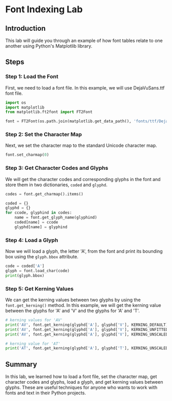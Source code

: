 # Font Indexing Lab

## Introduction

This lab will guide you through an example of how font tables relate to one another using Python's Matplotlib library.

## Steps

### Step 1: Load the Font

First, we need to load a font file. In this example, we will use DejaVuSans.ttf font file.

```python
import os
import matplotlib
from matplotlib.ft2font import FT2Font

font = FT2Font(os.path.join(matplotlib.get_data_path(), 'fonts/ttf/DejaVuSans.ttf'))
```

### Step 2: Set the Character Map

Next, we set the character map to the standard Unicode character map.

```python
font.set_charmap(0)
```

### Step 3: Get Character Codes and Glyphs

We will get the character codes and corresponding glyphs in the font and store them in two dictionaries, `coded` and `glyphd`.

```python
codes = font.get_charmap().items()

coded = {}
glyphd = {}
for ccode, glyphind in codes:
    name = font.get_glyph_name(glyphind)
    coded[name] = ccode
    glyphd[name] = glyphind
```

### Step 4: Load a Glyph

Now we will load a glyph, the letter 'A', from the font and print its bounding box using the `glyph.bbox` attribute.

```python
code = coded['A']
glyph = font.load_char(code)
print(glyph.bbox)
```

### Step 5: Get Kerning Values

We can get the kerning values between two glyphs by using the `font.get_kerning()` method. In this example, we will get the kerning value between the glyphs for 'A' and 'V' and the glyphs for 'A' and 'T'.

```python
# kerning values for 'AV'
print('AV', font.get_kerning(glyphd['A'], glyphd['V'], KERNING_DEFAULT))
print('AV', font.get_kerning(glyphd['A'], glyphd['V'], KERNING_UNFITTED))
print('AV', font.get_kerning(glyphd['A'], glyphd['V'], KERNING_UNSCALED))

# kerning value for 'AT'
print('AT', font.get_kerning(glyphd['A'], glyphd['T'], KERNING_UNSCALED))
```

## Summary

In this lab, we learned how to load a font file, set the character map, get character codes and glyphs, load a glyph, and get kerning values between glyphs. These are useful techniques for anyone who wants to work with fonts and text in their Python projects.
